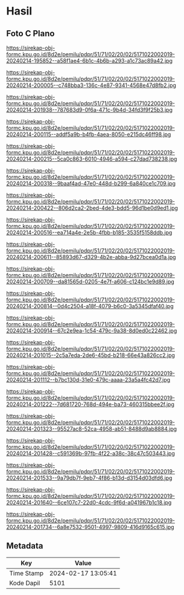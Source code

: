 # Hasil

## Foto C Plano

https://sirekap-obj-formc.kpu.go.id/8d2e/pemilu/pdpr/51/71/02/20/02/5171022002019-20240214-195852--a58f1ae4-6b1c-4b6b-a293-a1c73ac89a42.jpg

https://sirekap-obj-formc.kpu.go.id/8d2e/pemilu/pdpr/51/71/02/20/02/5171022002019-20240214-200005--c748bba3-136c-4e87-9341-4568e47d8fb2.jpg

https://sirekap-obj-formc.kpu.go.id/8d2e/pemilu/pdpr/51/71/02/20/02/5171022002019-20240214-201938--787683d9-0f6a-471c-9b4d-34fd3f9f25b3.jpg

https://sirekap-obj-formc.kpu.go.id/8d2e/pemilu/pdpr/51/71/02/20/02/5171022002019-20240214-200115--addf5a9b-b4fb-4aea-8050-e215dc46ff98.jpg

https://sirekap-obj-formc.kpu.go.id/8d2e/pemilu/pdpr/51/71/02/20/02/5171022002019-20240214-200215--5ca0c863-6010-4946-a594-c27dad738238.jpg

https://sirekap-obj-formc.kpu.go.id/8d2e/pemilu/pdpr/51/71/02/20/02/5171022002019-20240214-200318--9baaf4ad-47e0-448d-b299-6a840ce1c709.jpg

https://sirekap-obj-formc.kpu.go.id/8d2e/pemilu/pdpr/51/71/02/20/02/5171022002019-20240214-200422--806d2ca2-2bed-4de3-bdd5-96d1be0d9ed1.jpg

https://sirekap-obj-formc.kpu.go.id/8d2e/pemilu/pdpr/51/71/02/20/02/5171022002019-20240214-200516--ea714a4e-2e5b-4fbb-b185-3535f5158ddb.jpg

https://sirekap-obj-formc.kpu.go.id/8d2e/pemilu/pdpr/51/71/02/20/02/5171022002019-20240214-200611--85893d67-d329-4b2e-abba-9d27bcea0d1a.jpg

https://sirekap-obj-formc.kpu.go.id/8d2e/pemilu/pdpr/51/71/02/20/02/5171022002019-20240214-200709--da81565d-0205-4e7f-a606-c124bc1e9d89.jpg

https://sirekap-obj-formc.kpu.go.id/8d2e/pemilu/pdpr/51/71/02/20/02/5171022002019-20240214-200814--0d4c2504-a18f-4079-b6c0-3a5345dfaf40.jpg

https://sirekap-obj-formc.kpu.go.id/8d2e/pemilu/pdpr/51/71/02/20/02/5171022002019-20240214-200914--67c2e9ea-1c54-479c-9a38-8d0ed0c22462.jpg

https://sirekap-obj-formc.kpu.go.id/8d2e/pemilu/pdpr/51/71/02/20/02/5171022002019-20240214-201015--2c5a7eda-2de6-45bd-b218-66e43a826cc2.jpg

https://sirekap-obj-formc.kpu.go.id/8d2e/pemilu/pdpr/51/71/02/20/02/5171022002019-20240214-201112--b7bc130d-31e0-479c-aaaa-23a5a4fc42d7.jpg

https://sirekap-obj-formc.kpu.go.id/8d2e/pemilu/pdpr/51/71/02/20/02/5171022002019-20240214-201222--7d681720-768d-494e-ba73-460315bbee2f.jpg

https://sirekap-obj-formc.kpu.go.id/8d2e/pemilu/pdpr/51/71/02/20/02/5171022002019-20240214-201323--95527ac8-52ca-4958-ab51-8488d9ab8884.jpg

https://sirekap-obj-formc.kpu.go.id/8d2e/pemilu/pdpr/51/71/02/20/02/5171022002019-20240214-201428--c591369b-97fb-4f22-a38c-38c47c503443.jpg

https://sirekap-obj-formc.kpu.go.id/8d2e/pemilu/pdpr/51/71/02/20/02/5171022002019-20240214-201533--9a79db7f-9eb7-4f86-b13d-d3154d03dfd6.jpg

https://sirekap-obj-formc.kpu.go.id/8d2e/pemilu/pdpr/51/71/02/20/02/5171022002019-20240214-201640--6ce107c7-22d0-4cdc-9f6d-a041967b1c18.jpg

https://sirekap-obj-formc.kpu.go.id/8d2e/pemilu/pdpr/51/71/02/20/02/5171022002019-20240214-201734--6a8e7532-9501-4997-9809-416d9165c615.jpg


## Metadata

| Key        | Value               |
| ---------- | ------------------- |
| Time Stamp | 2024-02-17 13:05:41 |
| Kode Dapil | 5101                |



